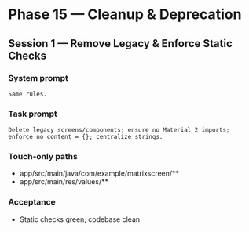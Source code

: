 # Phase 15 — Cleanup & Deprecation

## Session 1 — Remove Legacy & Enforce Static Checks

### System prompt

```
Same rules.
```

### Task prompt

```
Delete legacy screens/components; ensure no Material 2 imports; enforce no content = {}; centralize strings.
```

### Touch-only paths

- app/src/main/java/com/example/matrixscreen/**
- app/src/main/res/values/**

### Acceptance

- Static checks green; codebase clean
